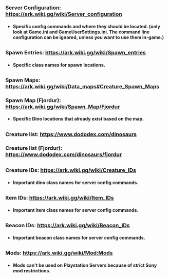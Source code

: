 
### Server Configuration: https://ark.wiki.gg/wiki/Server_configuration
- #### Specific config commands and where they should be located. (only look at Game.ini and GameUserSettings.ini. The command line configuration can be ignored, unless you want to use them in-game.)

##
### Spawn Entries: https://ark.wiki.gg/wiki/Spawn_entries
- #### Specific class names for spawn locations.

##
### Spawn Maps: https://ark.wiki.gg/wiki/Data_maps#Creature_Spawn_Maps
### Spawn Map (Fjordur): https://ark.wiki.gg/wiki/Spawn_Map/Fjordur
- #### Specific Dino locations that already exist based on the map.

##
### Creature list: https://www.dododex.com/dinosaurs
### Creature list (Fjordur): https://www.dododex.com/dinosaurs/fjordur

##
### Creature IDs: https://ark.wiki.gg/wiki/Creature_IDs
- #### Important dino class names for server config commands.

##
### Item IDs: https://ark.wiki.gg/wiki/Item_IDs
- #### Important item class names for server config commands.

##
### Beacon IDs: https://ark.wiki.gg/wiki/Beacon_IDs
- #### Important beacon class names for server config commands.

##
### Mods: https://ark.wiki.gg/wiki/Mod:Mods
- #### Mods can't be used on Playstation Servers because of strict Sony mod restrictions.
